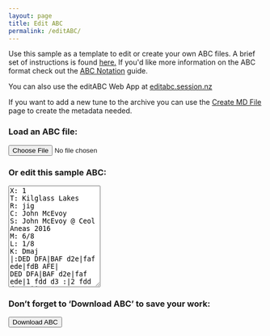 ```yaml
---
layout: page
title: Edit ABC
permalink: /editABC/
---
```

Use this sample as a template to edit or create your own ABC files.
A brief set of instructions is found <a href="/editingABC/">here.</a> If you'd like more information on the ABC format
check out the
<a href="http://abcnotation.com/wiki/abc:standard:v2.2">ABC Notation</a>
guide.

You can also use the editABC Web App at <a href="https://editabc.session.nz">editabc.session.nz</a>

If you want to add a new tune to the archive you can use the
[Create MD File](/createMD/) page to create the metadata needed.

<div class="row">
    <!-- Draw the dots -->
    <div id="abcPaper" class="abcPaper"></div>
    <div id="abcAudio"></div>
    <!-- Show ABC errors -->
    <div id='abcWarnings'></div>
</div>
<!-- Group the input and controls for ABC-->
<div class="row">
    <h3>Load an ABC file:</h3>
    <input type="file" id="files" class='filterButton' name="files[]" accept="text/vnd.abc,.abc" />
    <output id="fileInfo"></output>
    <p />
</div>
<div class="row">
    <h3>Or edit this sample ABC:</h3>
    <!-- Read the modified ABC and play if requested -->
    <textarea name='abc' id="textAreaABC" class="abcText" rows="13" spellcheck="false">
X: 1
T: Kilglass Lakes
R: jig
C: John McEvoy
S: John McEvoy @ Ceol Aneas 2016
M: 6/8
L: 1/8
K: Dmaj
|:DED DFA|BAF d2e|faf ede|fdB AFE|
DED DFA|BAF d2e|faf ede|1 fdd d3 :|2 fdd d2 e ||
|:faa fbb|afe ~f3|faf dBA| (3Bcd B AFE|
DED DFA|BAF d2e|faf ede|1 fdd d2 e :|2 fdd d2 D ||
    </textarea>
</div>
<div class="row">
    <!-- Allow the user to save their ABC-->
    <h3>Don’t forget to ‘Download ABC’ to save your work:</h3>
    <span title="Download the ABC you've entered. Don't lose your work!">
        <button class='filterButton' 
        onclick='wssTools.downloadABCFile(document.getElementById("textAreaABC").value)'>Download ABC</button>
    </span>
</div>

<script>

document.addEventListener("DOMContentLoaded", function (event) {
    // Check for the various File API support.
    var fileInfo = document.getElementById('fileInfo');
    if (window.File && window.FileReader && window.FileList && window.Blob) {
        document.getElementById('files').addEventListener('change', handleABCFileSelect, false);
    } else {
        fileInfo.innerHTML = 'The File APIs are not fully supported in this browser.';
    }
    audioPlayer.displayABC(textAreaABC.value);
});

function handleABCFileSelect(evt) {
    evt.stopPropagation();
    evt.preventDefault();

    var files = evt.target.files; // FileList object.

    // files is a FileList of File objects. List some properties.
    for (var i = 0, f; f = files[i]; i++) {
        var reader = new FileReader();

        reader.onload = function(e) {
            // the ABC file should have "X:", "T:", "K:" fields to be valid
            if (this.result.match(/[XTK]:/g).length >= 3) {
                // Show the dots
                fileInfo.innerHTML = '';
                textAreaABC.value = this.result + "\n";
                audioPlayer.stopABCplayer();
                audioPlayer.displayABC(textAreaABC.value);
            } else {
                fileInfo.innerHTML = '<h2>Invalid ABC file - missing "X:", "T:", "K:" fields</h2>';
            }
        };
        reader.readAsText(f);
    }
}
</script>
